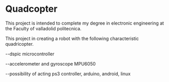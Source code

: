 Quadcopter
==========

This project is intended to complete my degree in electronic engineering at the Faculty of valladolid politecnica.

This project in creating a robot with the following characteristic quadricopter.

--dspic microcontroller

--accelerometer and gyroscope MPU6050

--possibility of acting ps3 controller, arduino, android, linux

